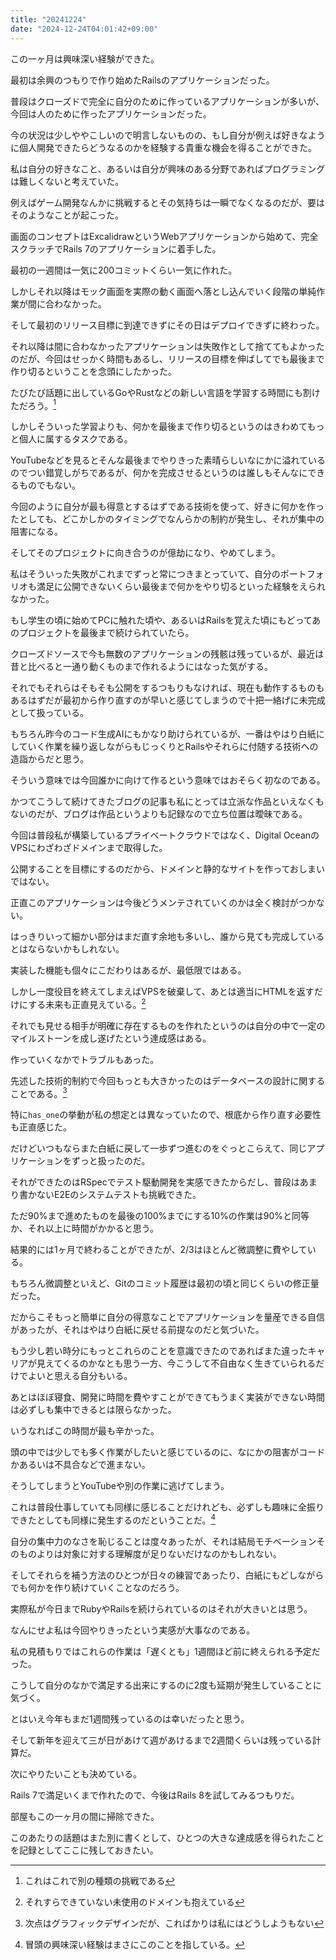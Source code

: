 ```yaml
---
title: "20241224"
date: "2024-12-24T04:01:42+09:00"
---
```


この一ヶ月は興味深い経験ができた。

<!--more-->

最初は余興のつもりで作り始めたRailsのアプリケーションだった。

普段はクローズドで完全に自分のために作っているアプリケーションが多いが、今回は人のために作ったアプリケーションだった。

今の状況は少しややこしいので明言しないものの、もし自分が例えば好きなように個人開発できたらどうなるのかを経験する貴重な機会を得ることができた。

私は自分の好きなこと、あるいは自分が興味のある分野であればプログラミングは難しくないと考えていた。

例えばゲーム開発なんかに挑戦するとその気持ちは一瞬でなくなるのだが、要はそのようなことが起こった。

画面のコンセプトはExcalidrawというWebアプリケーションから始めて、完全スクラッチでRails 7のアプリケーションに着手した。

最初の一週間は一気に200コミットくらい一気に作れた。

しかしそれ以降はモック画面を実際の動く画面へ落とし込んでいく段階の単純作業が間に合わなかった。

そして最初のリリース目標に到達できずにその日はデプロイできずに終わった。

それ以降は間に合わなかったアプリケーションは失敗作として捨ててもよかったのだが、今回はせっかく時間もあるし、リリースの目標を伸ばしてでも最後まで作り切るということを念頭にしたかった。

たびたび話題に出しているGoやRustなどの新しい言語を学習する時間にも割けただろう。[^1]

[^1]: これはこれで別の種類の挑戦である

しかしそういった学習よりも、何かを最後まで作り切るというのはきわめてもっと個人に属するタスクである。

YouTubeなどを見るとそんな最後までやりきった素晴らしいなにかに溢れているのでつい錯覚しがちであるが、何かを完成させるというのは誰しもそんなにできるものでもない。

今回のように自分が最も得意とするはずである技術を使って、好きに何かを作ったとしても、どこかしかのタイミングでなんらかの制約が発生し、それが集中の阻害になる。

そしてそのプロジェクトに向き合うのが億劫になり、やめてしまう。

私はそういった失敗がこれまでずっと常につきまとっていて、自分のポートフォリオも満足に公開できないくらい最後まで何かをやり切るといった経験をえられなかった。

もし学生の頃に始めてPCに触れた頃や、あるいはRailsを覚えた頃にもどってあのプロジェクトを最後まで続けられていたら。

クローズドソースで今も無数のアプリケーションの残骸は残っているが、最近は昔と比べると一通り動くものまで作れるようにはなった気がする。

それでもそれらはそもそも公開をするつもりもなければ、現在も動作するものもあるはずだが最初から作り直すのが早いと感じてしまうので十把一絡げに未完成として扱っている。

もちろん昨今のコード生成AIにもかなり助けられているが、一番はやはり白紙にしていく作業を繰り返しながらもじっくりとRailsやそれらに付随する技術への造詣からだと思う。

そういう意味では今回誰かに向けて作るという意味ではおそらく初なのである。

かつてこうして続けてきたブログの記事も私にとっては立派な作品といえなくもないのだが、ブログは作品というよりも記録なので立ち位置は曖昧である。

今回は普段私が構築しているプライベートクラウドではなく、Digital OceanのVPSにわざわざドメインまで取得した。

公開することを目標にするのだから、ドメインと静的なサイトを作っておしまいではない。

正直このアプリケーションは今後どうメンテされていくのかは全く検討がつかない。

はっきりいって細かい部分はまだ直す余地も多いし、誰から見ても完成しているとはならないかもしれない。

実装した機能も個々にこだわりはあるが、最低限ではある。

しかし一度役目を終えてしまえばVPSを破棄して、あとは適当にHTMLを返すだけにする未来も正直見えている。[^2]

[^2]: それすらできていない未使用のドメインも抱えている

それでも見せる相手が明確に存在するものを作れたというのは自分の中で一定のマイルストーンを成し遂げたという達成感はある。

作っていくなかでトラブルもあった。

先述した技術的制約で今回もっとも大きかったのはデータベースの設計に関することである。[^3]

[^3]: 次点はグラフィックデザインだが、こればかりは私にはどうしようもない

特に`has_one`の挙動が私の想定とは異なっていたので、根底から作り直す必要性も正直感じた。

だけどいつもならまた白紙に戻して一歩ずつ進むのをぐっとこらえて、同じアプリケーションをずっと扱ったのだ。

それができたのはRSpecでテスト駆動開発を実感できたからだし、普段はあまり書かないE2Eのシステムテストも挑戦できた。

ただ90%まで進めたものを最後の100%までにする10%の作業は90%と同等か、それ以上に時間がかかると思う。

結果的には1ヶ月で終わることができたが、2/3はほとんど微調整に費やしている。

もちろん微調整といえど、Gitのコミット履歴は最初の頃と同じくらいの修正量だった。

だからこそもっと簡単に自分の得意なことでアプリケーションを量産できる自信があったが、それはやはり白紙に戻せる前提なのだと気づいた。

もう少し若い時分にもっとこれらのことを意識できたのであればまた違ったキャリアが見えてくるのかなとも思う一方、今こうして不自由なく生きていられるだけでよいと思える自分もいる。

あとはほぼ寝食、開発に時間を費やすことができてもうまく実装ができない時間は必ずしも集中できるとは限らなかった。

いうなればこの時間が最も辛かった。

頭の中では少しでも多く作業がしたいと感じているのに、なにかの阻害がコードかあるいは不具合などで進まない。

そうしてしまうとYouTubeや別の作業に逃げてしまう。

これは普段仕事していても同様に感じることだけれども、必ずしも趣味に全振りできたとしても同様に発生するのだということだ。[^4]

[^4]: 冒頭の興味深い経験はまさにこのことを指している。

自分の集中力のなさを恥じることは度々あったが、それは結局モチベーションそのものよりは対象に対する理解度が足りないだけなのかもしれない。

そしてそれらを補う方法のひとつが日々の練習であったり、白紙にもどしながらでも何かを作り続けていくことなのだろう。

実際私が今日までRubyやRailsを続けられているのはそれが大きいとは思う。

なんにせよ私は今回やりきったという実感が大事なのである。

私の見積もりではこれらの作業は「遅くとも」1週間ほど前に終えられる予定だった。

こうして自分のなかで満足する出来にするのに2度も延期が発生していることに気づく。

とはいえ今年もまだ1週間残っているのは幸いだったと思う。

そして新年を迎えて三が日があけて週があけるまで2週間くらいは残っている計算だ。

次にやりたいことも決めている。

Rails 7で満足いくまで作れたので、今後はRails 8を試してみるつもりだ。

部屋もこの一ヶ月の間に掃除できた。

このあたりの話題はまた別に書くとして、ひとつの大きな達成感を得られたことを記録としてここに残しておきたい。
